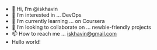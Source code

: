 - 👋 Hi, I’m @iskhavin
- 👀 I’m interested in ... DevOps
- 🌱 I’m currently learning ... on Coursera
- 💞️ I’m looking to collaborate on ... newbie-friendly projects
- 📫 How to reach me ... iskhavin@gmail.com
- Hello world!

<!---
iskhavin/iskhavin is a ✨ special ✨ repository because its `README.md` (this file) appears on your GitHub profile.
You can click the Preview link to take a look at your changes.
--->
